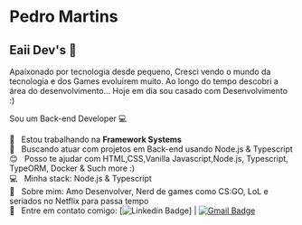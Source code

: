 
# Pedro Martins

## Eaii Dev's 👋
Apaixonado por tecnologia desde pequeno, Cresci vendo o mundo da tecnologia e dos Games evoluirem muito. Ao longo do tempo descobri a área do desenvolvimento... Hoje em dia sou casado com Desenvolvimento :) 

Sou um Back-end Developer :computer:

 :rocket:  &nbsp; Estou trabalhando na **Framework Systems**
 <br/> :purple_heart: &nbsp; Buscando atuar com projetos em Back-end usando Node.js & Typescript
 <br/> :blush: &nbsp; Posso te ajudar com HTML,CSS,Vanilla Javascript,Node.js, Typescript, TypeORM, Docker & Such more :)
 <br/> :computer: &nbsp; Minha stack: Node.js & Typescript
 <br/> 💬  &nbsp; Sobre mim: Amo Desenvolver, Nerd de games como CS:GO, LoL e seriados no Netflix para passa tempo 
 <br/> :email: &nbsp; Entre em contato comigo: [![Linkedin Badge](https://img.shields.io/badge/-PedroMartins-blue?style=flat-square&logo=Linkedin&logoColor=white&link=https://www.linkedin.com/in/pedro-hs-martins/)]
| 
[![Gmail Badge](https://img.shields.io/badge/-pedrohmartinss@hotmail.com-c14438?style=flat-square&logo=Gmail&logoColor=white&link=mailto:pedrohmartinss@hotmail.com)](mailto:pedrohmartinss@hotmail.com)
